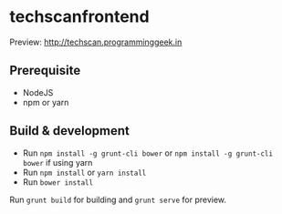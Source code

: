 # techscanfrontend
Preview: http://techscan.programminggeek.in

## Prerequisite
- NodeJS
- npm or yarn

## Build & development
- Run `npm install -g grunt-cli bower` or `npm install -g grunt-cli bower` if using yarn
- Run `npm install` or `yarn install`
- Run `bower install`

Run `grunt build` for building and `grunt serve` for preview.

